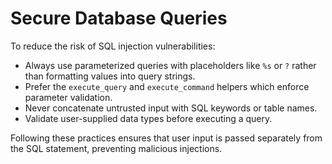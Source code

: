 # Secure Database Queries

To reduce the risk of SQL injection vulnerabilities:

- Always use parameterized queries with placeholders like `%s` or `?` rather than
  formatting values into query strings.
- Prefer the `execute_query` and `execute_command` helpers which enforce
  parameter validation.
- Never concatenate untrusted input with SQL keywords or table names.
- Validate user-supplied data types before executing a query.

Following these practices ensures that user input is passed separately from the
SQL statement, preventing malicious injections.
